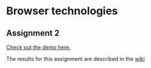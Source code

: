 # Browser technologies

## Assignment 2
[Check out the demo here.](https://browser-technologies-1920.herokuapp.com/)

The results for this assignment are described in the [wiki](https://github.com/lennartdeknikker/browser-technologies-1920/wiki/Assignment-2)
